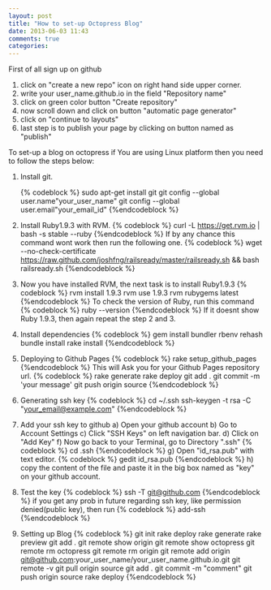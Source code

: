 ```yaml
---
layout: post
title: "How to set-up Octopress Blog"
date: 2013-06-03 11:43
comments: true
categories: 
---
```

First of all sign up on github
1. click on "create a new repo" icon on right hand side upper corner.
2. write your user_name.github.io in the field "Repository name"
3. click on green color button "Create repository"
4. now scroll down and click on button "automatic page generator"
5. click on "continue to layouts"
6. last step is to publish your page by clicking on button named as "publish"

To set-up a blog on octopress if You are using Linux platform then you need to follow the steps below:

1. Install git.
	
	{% codeblock %}
	sudo apt-get install git
	git config --global user.name"your_user_name"
	git config --global user.email"your_email_id"
	{%endcodeblock %}
2. Install Ruby1.9.3 with RVM.
	{% codeblock %}
	curl -L https://get.rvm.io | bash -s stable --ruby
{%endcodeblock %}
If by any chance this command wont work then run the following one.
{% codeblock %}
	wget --no-check-certificate https://raw.github.com/joshfng/railsready/master/railsready.sh && bash railsready.sh
{%endcodeblock %}
3. Now you have installed RVM, the next task is to install Ruby1.9.3
{% codeblock %}	
	rvm install 1.9.3
	rvm use 1.9.3
	rvm rubygems latest
{%endcodeblock %}
To check the version of Ruby, run this command
{% codeblock %}
	ruby --version
{%endcodeblock %}
If it doesnt show Ruby 1.9.3, then again repeat the step 2 and 3.
4. Install dependencies
{% codeblock %}
	gem install bundler
	rbenv rehash
	bundle install
	rake install
{%endcodeblock %}
5. Deploying to Github Pages
{% codeblock %}
	rake setup_github_pages
{%endcodeblock %}
This will Ask you for your Github Pages repository url.
{% codeblock %}
	rake generate
	rake deploy
	git add .
	git commit -m 'your message'
	git push origin source
{%endcodeblock %}
6. Generating ssh key
{% codeblock %}
	cd ~/.ssh
	ssh-keygen -t rsa -C "your_email@example.com"
{%endcodeblock %}
7. Add your ssh key to github
	a) Open your github account
	b) Go to Account Settings
	c) Click "SSH Keys" on left navigation bar.
	d) Click on "Add Key"
	f) Now go back to your Terminal, go to Directory ".ssh"
{% codeblock %}
		cd .ssh
{%endcodeblock %}
	g) Open "id_rsa.pub" with text editor.
{% codeblock %}
		gedit id_rsa.pub
{%endcodeblock %}
	h) copy the content of the file and paste it in the big box named as "key" on your github account.
8. Test the key
{% codeblock %}
	ssh -T git@github.com
{%endcodeblock %}
if you get any prob in future regarding ssh key, like permission denied(public key), then run
{% codeblock %}
	add-ssh
{%endcodeblock %}
9. Setting up Blog
{% codeblock %}
	git init
	rake deploy
	rake generate
	rake preview
	git add .
	git remote show origin
	git remote show octopress
	git remote rm octopress
	git remote rm origin
	git remote add origin git@github.com:your_user_name/your_user_name.github.io.git
	git remote -v
	git pull origin source
	git add .
	git commit -m "comment"
	git push origin source
	rake deploy
{%endcodeblock %}	





